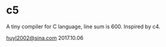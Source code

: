 # c5
A tiny compiler for C language, line sum is 600. 
Inspired by c4.

huyl2002@sina.com 2017.10.06
